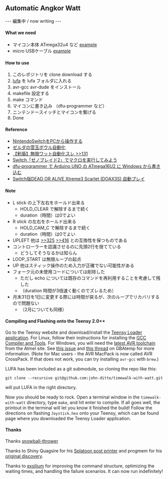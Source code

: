 ## Automatic Angkor Watt
--- 編集中 / now writing ---

#### What we need
- マイコン本体 ATmega32u4 など [example](https://www.amazon.co.jp/dp/B07GKR9J4N/)
- micro USBケーブル [example](https://www.amazon.co.jp/dp/B0711PVX6Z/)

#### How to use
1. このレポジトリを clone download する
2. [lufa](https://github.com/abcminiuser/lufa/) を lufa フォルダに入れる
3. avr-gcc avr-dude をインストール
4. makefile 設定する
5. make コマンド
6. マイコンに書き込み （dfu-programmer など）
7. ニンテンドースイッチとマイコンを繋げる
8. Done

#### Reference
- [NintendoSwitchをPCから操作する](https://blog.feelmy.net/control-nintendo-switch-from-computer/)
- [ゼルダの雪玉ボウル自動化](https://github.com/bertrandom/snowball-thrower)
- [【剣盾】無限ワット自動化スレ >>131](https://medaka.5ch.net/test/read.cgi/poke/1574816324/131)
- [Switch「ゼノブレイド2」でマクロを実行してみよう](http://gamemos.blog.jp/archives/6608328.html)
- [dfu-programmer で Arduino UNO の ATmega16U2 に Windows から書き込む](https://another.maple4ever.net/archives/2380/)
- [Switch版DEAD OR ALIVE Xtreme3 Scarlet (DOAX3S) 自動プレイ](https://randdtips.com/switch-doax3s-autoplay/)

#### Note
- L stick の上下左右をホールド出来る
    - HOLD_CLEAR で解除するまで続く
    - duration（時間）は0でよい
- R stick の左右をホールド出来る
    - HOLD_CAM_C で解除するまで続く
    - duration（時間）は0でよい
- UPLEFT 他は [>>325](https://medaka.5ch.net/test/read.cgi/poke/1574816324/325)
 [>>416](https://medaka.5ch.net/test/read.cgi/poke/1574816324/416)
 との互換性を保つものである
- コントローラーを認識させるのに先頭2行を捨てている
    - どうしてそうなるかは知らん
- LOOP_START は無限ループの起点
- UP 他はスティック操作のため入力が正確でない可能性がある
- フォーク元の未使用コードについては削除した
    - ただし echo については既存のコマンドを再利用することを考慮して残した
    - （duration 時間が3倍速く動くのでズレるため）
- 月末31日を1日に変更する際には時間が戻るが、次のループでリカバリするので問題ない
    - （2月についても同様）

#### Compiling and Flashing onto the Teensy 2.0++
Go to the Teensy website and download/install the [Teensy Loader application](https://www.pjrc.com/teensy/loader.html). For Linux, follow their instructions for installing the [GCC Compiler and Tools](https://www.pjrc.com/teensy/gcc.html). For Windows, you will need the [latest AVR toolchain](http://www.atmel.com/tools/atmelavrtoolchainforwindows.aspx) from the Atmel site. See [this issue](https://github.com/LightningStalker/Splatmeme-Printer/issues/10) and [this thread](http://gbatemp.net/threads/how-to-use-shinyquagsires-splatoon-2-post-printer.479497/) on GBAtemp for more information. (Note for Mac users - the AVR MacPack is now called AVR CrossPack. If that does not work, you can try installing `avr-gcc` with `brew`.)

LUFA has been included as a git submodule, so cloning the repo like this:

```
git clone --recursive git@github.com:john-ditto/timewalk-with-watt.git
```

will put LUFA in the right directory.

Now you should be ready to rock. Open a terminal window in the `timewalk-with-watt` directory, type `make`, and hit enter to compile. If all goes well, the printout in the terminal will let you know it finished the build! Follow the directions on flashing `Joystick.hex` onto your Teensy, which can be found page where you downloaded the Teensy Loader application.

#### Thanks

Thanks [snowball-thrower](https://github.com/bertrandom/snowball-thrower)

Thanks to Shiny Quagsire for his [Splatoon post printer](https://github.com/shinyquagsire23/Switch-Fightstick) and progmem for his [original discovery](https://github.com/progmem/Switch-Fightstick).

Thanks to [exsilium](https://github.com/bertrandom/snowball-thrower/pull/1) for improving the command structure, optimizing the waiting times, and handling the failure scenarios. It can now run indefinitely!